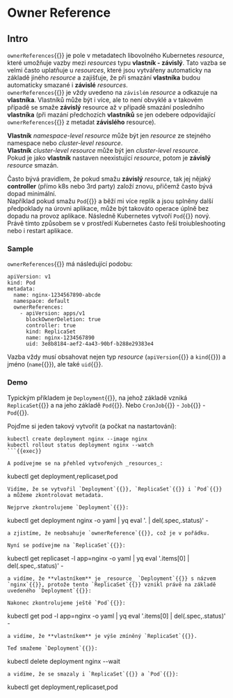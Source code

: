 # Owner Reference
## Intro
`ownerReferences`{{}} je pole v metadatech libovolného Kubernetes _resource_, které umožňuje vazby mezi _resources_ typu **vlastník - závislý**.
Tato vazba se velmi často uplatňuje u _resources_, které jsou vytvářeny automaticky na základě jiného _resource_
  a zajišťuje, že při smazání **vlastníka** budou automaticky smazané i **závislé** _resources_.<br/>
`ownerReferences`{{}} je vždy uvedeno na `závislém` _resource_ a odkazuje na **vlastníka**. Vlastníků může být i více, ale to není obvyklé a v takovém případě se smaže **závislý** resource až v případě smazání posledního **vlastníka** (při mazání předchozích **vlastníků** se jen odebere odpovídající `ownerReferences`{{}} z metadat **závislého** resource).

**Vlastník** _namespace-level_ _resource_ může být jen _resource_ ze stejného namespace nebo _cluster-level_ _resource_.<br/>
**Vlastník** _cluster-level_ _resource_ může být jen _cluster-level_ _resource_.<br/>
Pokud je jako **vlastník** nastaven neexistující _resource_, potom je **závislý** _resource_ smazán.

Často bývá pravidlem, že pokud smažu **závislý** _resource_, tak jej nějaký **controller** (přímo k8s nebo 3rd party) založí znovu, přičemž často bývá dopad minimální.<br/>
Například pokud smažu `Pod`{{}} a běží mi více replik a jsou splněny další předpoklady na úrovni aplikace, může být takováto operace úplně bez dopadu na provoz aplikace. Následně Kubernetes vytvoří `Pod`{{}} nový.<br/>
Právě tímto způsobem se v prostředí Kubernetes často řeší troiubleshooting nebo i restart aplikace.

### Sample
`ownerReferences`{{}} má následující podobu:
```yaml{6-12}
apiVersion: v1
kind: Pod
metadata:
  name: nginx-1234567890-abcde
  namespace: default
  ownerReferences:
    - apiVersion: apps/v1
      blockOwnerDeletion: true
      controller: true
      kind: ReplicaSet
      name: nginx-1234567890
      uid: 3e8b8184-aef2-4a43-90bf-b288e29383e4
```
Vazba vždy musí obsahovat nejen typ _resource_ (`apiVersion`{{}} a `kind`{{}}) a jméno (`name`{{}}), ale také `uid`{{}}.

### Demo
Typickým příkladem je `Deployment`{{}}, na jehož základě vzniká `ReplicaSet`{{}} a na jeho základě `Pod`{{}}. Nebo `CronJob`{{}} - `Job`{{}} - `Pod`{{}}.

Pojďme si jeden takový vytvořit (a počkat na nastartování):
```
kubectl create deployment nginx --image nginx
kubectl rollout status deployment nginx --watch
```{{exec}}

A podívejme se na přehled vytvořených _resources_:
```
kubectl get deployment,replicaset,pod
```{{exec}}
Vidíme, že se vytvořil `Deployment`{{}}, `ReplicaSet`{{}} i `Pod`{{}} a můžeme zkontrolovat metadata.

Nejprve zkontrolujeme `Deployment`{{}}:
```
kubectl get deployment nginx -o yaml | yq eval '. | del(.spec,.status)' -
```{{exec}}
a zjistíme, že neobsahuje `ownerReference`{{}}, což je v pořádku.

Nyní se podívejme na `ReplicaSet`{{}}:
```
kubectl get replicaset -l app=nginx -o yaml | yq eval '.items[0] | del(.spec,.status)' -
```{{exec}}
a vidíme, že **vlastníkem** je _resource_ `Deployment`{{}} s názvem `nginx`{{}}, protože tento `ReplicaSet`{{}} vznikl právě na základě uvedeného `Deployment`{{}}:

Nakonec zkontrolujeme ještě `Pod`{{}}:
```
kubectl get pod -l app=nginx -o yaml | yq eval '.items[0] | del(.spec,.status)' -
```{{exec}}
a vidíme, že **vlastníkem** je výše zmíněný `ReplicaSet`{{}}.

Teď smažeme `Deployment`{{}}:
```
kubectl delete deployment nginx --wait
```{{exec}}
a vidíme, že se smazaly i `ReplicaSet`{{}} a `Pod`{{}}:
```
kubectl get deployment,replicaset,pod
```{{exec}}

